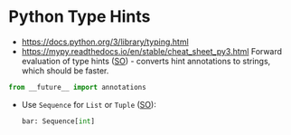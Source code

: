 # Python Type Hints

* <https://docs.python.org/3/library/typing.html>
* <https://mypy.readthedocs.io/en/stable/cheat_sheet_py3.html>
Forward evaluation of type hints ([SO](https://stackoverflow.com/a/55344418/125246)) - converts hint annotations to strings, which should be faster.

```python
from __future__ import annotations 
```

* Use `Sequence` for `List` or `Tuple` ([SO](https://stackoverflow.com/a/42486054/125246)):

    ```python
    bar: Sequence[int]
    ```